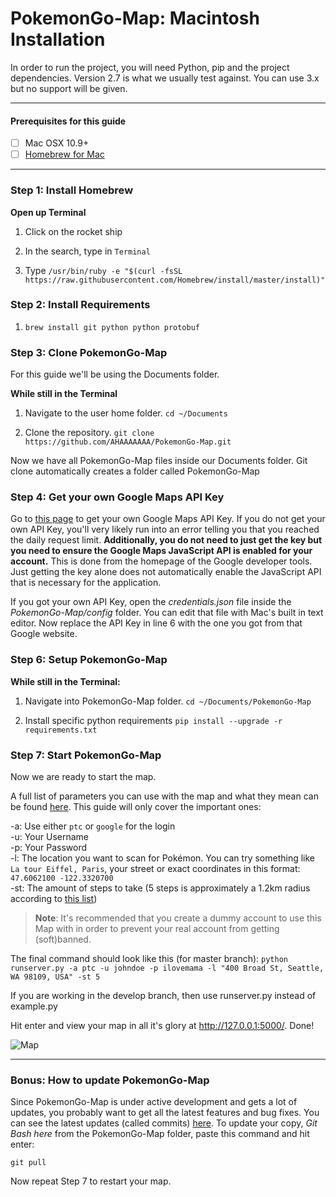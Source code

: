 # PokemonGo-Map: Macintosh Installation

In order to run the project, you will need Python, pip and the project dependencies.
Version 2.7 is what we usually test against. You can use 3.x but no support will be given. 

---

#### Prerequisites for this guide
- [ ] Mac OSX 10.9+
- [ ] [Homebrew for Mac](http://brew.sh/)

---

### Step 1: Install Homebrew

**Open up Terminal**

1. Click on the rocket ship 

2. In the search, type in `Terminal`

3. Type `/usr/bin/ruby -e "$(curl -fsSL https://raw.githubusercontent.com/Homebrew/install/master/install)"
`

### Step 2: Install Requirements

1. `brew install git python python protobuf`

### Step 3: Clone PokemonGo-Map

For this guide we'll be using the Documents folder.

**While still in the Terminal**

1. Navigate to the user home folder. `cd ~/Documents`

2. Clone the repository. `git clone https://github.com/AHAAAAAAA/PokemonGo-Map.git`

Now we have all PokemonGo-Map files inside our Documents folder. Git clone automatically creates a folder called PokemonGo-Map

### Step 4: Get your own Google Maps API Key

Go to [this page](https://console.developers.google.com/flows/enableapi?apiid=maps_backend,geocoding_backend,directions_backend,distance_matrix_backend,elevation_backend,places_backend&keyType=CLIENT_SIDE&reusekey=true) to get your own Google Maps API Key. If you do not get your own API Key, you'll very likely run into an error telling you that you reached the daily request limit. **Additionally, you do not need to just get the key but you need to ensure the Google Maps JavaScript API is enabled for your account.** This is done from the homepage of the Google developer tools. Just getting the key alone does not automatically enable the JavaScript API that is necessary for the application.

If you got your own API Key, open the *credentials.json* file inside the *PokemonGo-Map/config* folder. You can edit that file with Mac's built in text editor. Now replace the API Key in line 6 with the one you got from that Google website.

### Step 6: Setup PokemonGo-Map

**While still in the Terminal:**

1. Navigate into PokemonGo-Map folder. `cd ~/Documents/PokemonGo-Map`

2. Install specific python requirements `pip install --upgrade -r requirements.txt`

### Step 7: Start PokemonGo-Map

Now we are ready to start the map.

A full list of parameters you can use with the map and what they mean can be found [here](https://github.com/AHAAAAAAA/PokemonGo-Map#usage). This guide will only cover the important ones:

-a: Use either `ptc` or `google` for the login  
-u: Your Username  
-p: Your Password  
-l: The location you want to scan for Pokémon. You can try something like `La tour Eiffel, Paris`, your street or exact coordinates in this format: `47.6062100 -122.3320700`  
-st: The amount of steps to take (5 steps is approximately a 1.2km radius according to [this list](https://github.com/AHAAAAAAA/PokemonGo-Map#usage))  

> **Note**: It's recommended that you create a dummy account to use this Map with in order to prevent your real account from getting (soft)banned.

The final command should look like this (for master branch):
`python runserver.py -a ptc -u johndoe -p ilovemama -l "400 Broad St, Seattle, WA 98109, USA" -st 5`

If you are working in the develop branch, then use runserver.py instead of example.py


Hit enter and view your map in all it's glory at http://127.0.0.1:5000/. Done!

![Map](http://i.imgur.com/EBkRhvZ.png)

---

### Bonus: How to update PokemonGo-Map
Since PokemonGo-Map is under active development and gets a lot of updates, you probably want to get all the latest features and bug fixes. You can see the latest updates (called commits) [here](https://github.com/AHAAAAAAA/PokemonGo-Map/commits/master). To update your copy, *Git Bash here* from the PokemonGo-Map folder, paste this command and hit enter:

`git pull`

Now repeat Step 7 to restart your map.